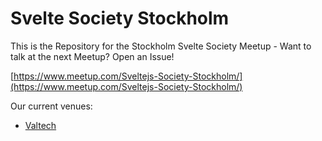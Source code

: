 # Svelte Society Stockholm

This is the Repository for the Stockholm Svelte Society Meetup - Want to talk at the next Meetup? Open an Issue!

[https://www.meetup.com/Sveltejs-Society-Stockholm/](https://www.meetup.com/Sveltejs-Society-Stockholm/)

Our current venues:

* [Valtech](https://www.valtech.com)
